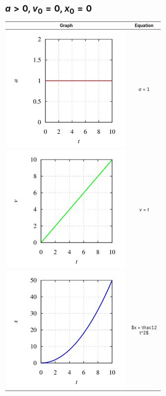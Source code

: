 # $a > 0$, $v_0 = 0$, $x_0 = 0$
Graph | Equation
:-: | :-:
![](nulm-xva-eqn-0-acc.svg) | $a = 1$
![](nulm-xva-eqn-0-vel.svg) | $v = t$
![](nulm-xva-eqn-0-pos.svg) | $x = \frac12 t^2$
